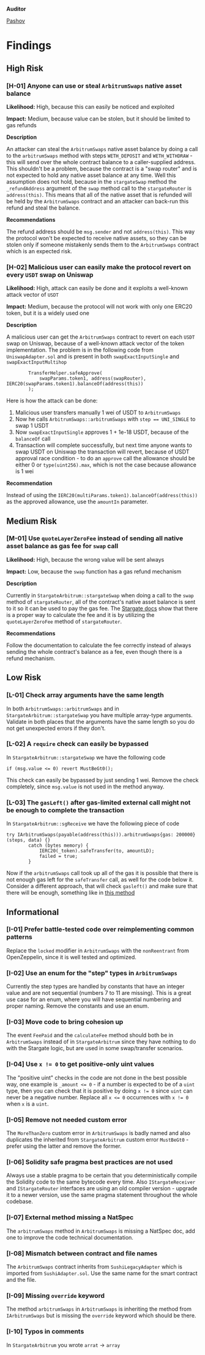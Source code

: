 **Auditor**

[Pashov](https://twitter.com/pashovkrum)

# Findings

## High Risk

### [H-01] Anyone can use or steal `ArbitrumSwaps` native asset balance

**Likelihood:**
High, because this can easily be noticed and exploited

**Impact:**
Medium, because value can be stolen, but it should be limited to gas refunds

**Description**

An attacker can steal the `ArbitrumSwaps` native asset balance by doing a call to the `arbitrumSwaps` method with steps `WETH_DEPOSIT` and `WETH_WITHDRAW` - this will send over the whole contract balance to a caller-supplied address. This shouldn't be a problem, because the contract is a "swap router" and is not expected to hold any native asset balance at any time. Well this assumption does not hold, because in the `stargateSwap` method the `_refundAddress` argument of the `swap` method call to the `stargateRouter` is `address(this)`. This means that all of the native asset that is refunded will be held by the `ArbitrumSwaps` contract and an attacker can back-run this refund and steal the balance.

**Recommendations**

The refund address should be `msg.sender` and not `address(this)`. This way the protocol won't be expected to receive native assets, so they can be stolen only if someone mistakenly sends them to the `ArbitrumSwaps` contract which is an expected risk.

### [H-02] Malicious user can easily make the protocol revert on every `USDT` swap on Uniswap

**Likelihood:**
High, attack can easily be done and it exploits a well-known attack vector of `USDT`

**Impact:**
Medium, because the protocol will not work with only one ERC20 token, but it is a widely used one

**Description**

A malicious user can get the `ArbitrumSwaps` contract to revert on each `USDT` swap on Uniswap, because of a well-known attack vector of the token implementation. The problem is in the following code from `UniswapAdapter.sol` and is present in both `swapExactInputSingle` and `swapExactInputMultihop`

```solidity
        TransferHelper.safeApprove(
            swapParams.token1, address(swapRouter), IERC20(swapParams.token1).balanceOf(address(this))
        );
```

Here is how the attack can be done:

1. Malicious user transfers manually 1 wei of USDT to `ArbitrumSwaps`
2. Now he calls `ArbitrumSwaps::arbitrumSwaps` with `step == UNI_SINGLE` to swap 1 USDT
3. Now `swapExactInputSingle` approves 1 + 1e-18 USDT, because of the `balanceOf` call
4. Transaction will complete successfully, but next time anyone wants to swap USDT on Uniswap the transaction will revert, because of USDT approval race condition - to do an `approve` call the allowance should be either 0 or `type(uint256).max`, which is not the case because allowance is 1 wei

**Recommendation**

Instead of using the `IERC20(multiParams.token1).balanceOf(address(this))` as the approved allowance, use the `amountIn` parameter.

## Medium Risk

### [M-01] Use `quoteLayerZeroFee` instead of sending all native asset balance as gas fee for `swap` call

**Likelihood:**
High, because the wrong value will be sent always

**Impact:**
Low, because the `swap` function has a gas refund mechanism

**Description**

Currently in `StargateArbitrum::stargateSwap` when doing a call to the `swap` method of `stargateRouter`, all of the contract's native asset balance is sent to it so it can be used to pay the gas fee. The [Stargate docs](https://stargateprotocol.gitbook.io/stargate/developers/cross-chain-swap-fee) show that there is a proper way to calculate the fee and it is by utilizing the `quoteLayerZeroFee` method of `stargateRouter`.

**Recommendations**

Follow the documentation to calculate the fee correctly instead of always sending the whole contract's balance as a fee, even though there is a refund mechanism.

## Low Risk

### [L-01] Check array arguments have the same length

In both `ArbitrumSwaps::arbitrumSwaps` and in `StargateArbitrum::stargateSwap` you have multiple array-type arguments. Validate in both places that the arguments have the same length so you do not get unexpected errors if they don't.

### [L-02] A `require` check can easily be bypassed

In `StargateArbitrum::stargateSwap` we have the following code

```solidity
if (msg.value <= 0) revert MustBeGt0();
```

This check can easily be bypassed by just sending 1 wei. Remove the check completely, since `msg.value` is not used in the method anyway.

### [L-03] The `gasLeft()` after gas-limited external call might not be enough to complete the transaction

In `StargateArbitrum::sgReceive` we have the following piece of code

```solidity
try IArbitrumSwaps(payable(address(this))).arbitrumSwaps{gas: 200000}(steps, data) {}
        catch (bytes memory) {
            IERC20(_token).safeTransfer(to, amountLD);
            failed = true;
        }
```

Now if the `arbitrumSwaps` call took up all of the gas it is possible that there is not enough gas left for the `safeTransfer` call, as well for the code below it. Consider a different approach, that will check `gasleft()` and make sure that there will be enough, something like in [this method](https://github.com/sushiswap/sushiswap/blob/9a85946574135d57194c44bf27376732091974cc/protocols/sushixswap/contracts/adapters/StargateAdapter.sol#L114-L171)

## Informational

### [I-01] Prefer battle-tested code over reimplementing common patterns

Replace the `locked` modifier in `ArbitrumSwaps` with the `nonReentrant` from OpenZeppelin, since it is well tested and optimized.

### [I-02] Use an enum for the "step" types in `ArbitrumSwaps`

Currently the step types are handled by constants that have an integer value and are not sequential (numbers 7 to 11 are missing). This is a great use case for an enum, where you will have sequential numbering and proper naming. Remove the constants and use an enum.

### [I-03] Move code to bring cohesion up

The event `FeePaid` and the `calculateFee` method should both be in `ArbitrumSwaps` instead of in `StargateArbitrum` since they have nothing to do with the Stargate logic, but are used in some swap/transfer scenarios.

### [I-04] Use `x != 0` to get positive-only uint values

The "positive uint" checks in the code are not done in the best possible way, one example is `_amount <= 0` - if a number is expected to be of a `uint` type, then you can check that it is positive by doing `x != 0` since `uint` can never be a negative number. Replace all `x <= 0` occurrences with `x != 0` when `x` is a `uint`.

### [I-05] Remove not needed custom error

The `MoreThanZero` custom error in `ArbitrumSwaps` is badly named and also duplicates the inherited from `StargateArbitrum` custom error `MustBeGt0` - prefer using the latter and remove the former.

### [I-06] Solidity safe pragma best practices are not used

Always use a stable pragma to be certain that you deterministically compile the Solidity code to the same bytecode every time. Also `IStargateReceiver` and `IStargateRouter` interfaces are using an old compiler version - upgrade it to a newer version, use the same pragma statement throughout the whole codebase.

### [I-07] External method missing a NatSpec

The `arbitrumSwaps` method in `ArbitrumSwaps` is missing a NatSpec doc, add one to improve the code technical documentation.

### [I-08] Mismatch between contract and file names

The `ArbitrumSwaps` contract inherits from `SushiLegacyAdapter` which is imported from `SushiAdapter.sol`. Use the same name for the smart contract and the file.

### [I-09] Missing `override` keyword

The method `arbitrumSwaps` in `ArbitrumSwaps` is inheriting the method from `IArbitrumSwaps` but is missing the `override` keyword which should be there.

### [I-10] Typos in comments

In `StargateArbitrum` you wrote `arrat` -> `array`
